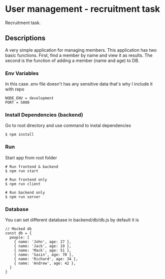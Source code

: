 # User management - recruitment task

Recruitment task.

## Descriptions

A very simple application for managing members. This application has two basic functions. First, find a member by name and view it as results. The second is the function of adding a member (name and age) to DB.


### Env Variables

In this case .env file doesn't has any sensitive data that's why I include it with repo

```
NODE_ENV = development
PORT = 5000

```


### Install Dependencies (backend)

Go to root directory and use command to instal dependencies

```
$ npm install

```

### Run

Start app from root folder

```
# Run frontend & backend 
$ npm run start

# Run frontend only
$ npm run client

# Run backend only
$ npm run server
```

### Database

You can set different database in backend/db/db.js
by default it is 

```
// Mocked db
const db = {
  people: [
    { name: 'John', age: 27 }, 
    { name: 'Jack', age: 19 }, 
    { name: 'Mack', age: 51 }, 
    { name: 'Sasin', age: 70 },
    { name: 'Richard', age: 34 }, 
    { name: 'Andrew', age: 42 },
  ]
}
```



